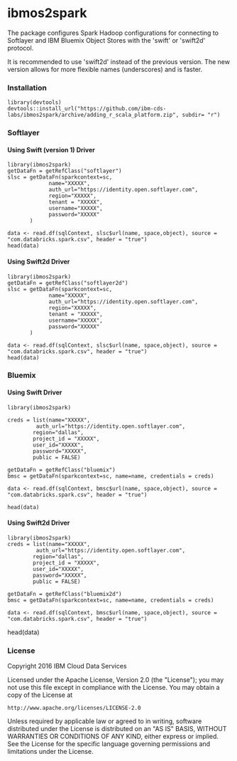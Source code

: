 # ibmos2spark

The package configures Spark Hadoop configurations for connecting to 
Softlayer and IBM Bluemix Object Stores with the 'swift' or 'swift2d' protocol. 

It is recommended to use 'swift2d' instead of the previous version. 
The new version allows for more flexible names (underscores) and is faster.

### Installation 
    library(devtools)
    devtools::install_url("https://github.com/ibm-cds-labs/ibmos2spark/archive/adding_r_scala_platform.zip", subdir= "r")
### Softlayer

#### Using Swift (version 1) Driver
    library(ibmos2spark)
    getDataFn = getRefClass("softlayer")
    slsc = getDataFn(sparkcontext=sc, 
                 name="XXXXX", 
                 auth_url="https://identity.open.softlayer.com",
                 region="XXXXX", 
                 tenant = "XXXXX", 
                 username="XXXXX", 
                 password="XXXXX"
           )
           
    data <- read.df(sqlContext, slsc$url(name, space,object), source = "com.databricks.spark.csv", header = "true")
    head(data)


#### Using Swift2d Driver

    library(ibmos2spark)
    getDataFn = getRefClass("softlayer2d")
    slsc = getDataFn(sparkcontext=sc, 
                 name="XXXXX", 
                 auth_url="https://identity.open.softlayer.com",
                 region="XXXXX", 
                 tenant = "XXXXX", 
                 username="XXXXX", 
                 password="XXXXX"
           )
           
    data <- read.df(sqlContext, slsc$url(name, space,object), source = "com.databricks.spark.csv", header = "true")
    head(data)

### Bluemix

#### Using Swift Driver

    library(ibmos2spark)

    creds = list(name="XXXXX", 
             auth_url="https://identity.open.softlayer.com",
            region="dallas", 
            project_id = "XXXXX", 
            user_id="XXXXX", 
            password="XXXXX",
            public = FALSE)
            
    getDataFn = getRefClass("bluemix")        
    bmsc = getDataFn(sparkcontext=sc, name=name, credentials = creds)

    data <- read.df(sqlContext, bmsc$url(name, space,object), source = "com.databricks.spark.csv", header = "true")

    head(data)


#### Using Swift2d Driver

    library(ibmos2spark)
    creds = list(name="XXXXX", 
             auth_url="https://identity.open.softlayer.com",
            region="dallas", 
            project_id = "XXXXX", 
            user_id="XXXXX", 
            password="XXXXX",
            public = FALSE)
            
    getDataFn = getRefClass("bluemix2d")       
    bmsc = getDataFn(sparkcontext=sc, name=name, credentials = creds)

    data <- read.df(sqlContext, bmsc$url(name, space,object), source = "com.databricks.spark.csv", header = "true")
head(data)


### License 

Copyright 2016 IBM Cloud Data Services

Licensed under the Apache License, Version 2.0 (the "License");
you may not use this file except in compliance with the License.
You may obtain a copy of the License at

    http://www.apache.org/licenses/LICENSE-2.0

Unless required by applicable law or agreed to in writing, software
distributed under the License is distributed on an "AS IS" BASIS,
WITHOUT WARRANTIES OR CONDITIONS OF ANY KIND, either express or implied.
See the License for the specific language governing permissions and
limitations under the License.
